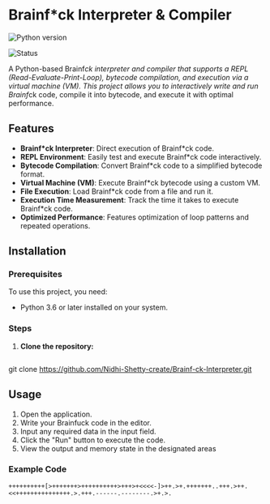 # Brainf*ck Interpreter & Compiler

![Python version](https://img.shields.io/badge/Python-3.6%2B-brightgreen)

![Status](https://img.shields.io/badge/status-Active-success)

A Python-based Brainf*ck interpreter and compiler that supports a REPL (Read-Evaluate-Print-Loop), bytecode compilation, and execution via a virtual machine (VM). This project allows you to interactively write and run Brainf*ck code, compile it into bytecode, and execute it with optimal performance.

## Features

- **Brainf*ck Interpreter**: Direct execution of Brainf*ck code.
- **REPL Environment**: Easily test and execute Brainf*ck code interactively.
- **Bytecode Compilation**: Convert Brainf*ck code to a simplified bytecode format.
- **Virtual Machine (VM)**: Execute Brainf*ck bytecode using a custom VM.
- **File Execution**: Load Brainf*ck code from a file and run it.
- **Execution Time Measurement**: Track the time it takes to execute Brainf*ck code.
- **Optimized Performance**: Features optimization of loop patterns and repeated operations.

## Installation

### Prerequisites

To use this project, you need:
- Python 3.6 or later installed on your system.

### Steps

1. **Clone the repository:**

   ```bash
  git clone https://github.com/Nidhi-Shetty-create/Brainf-ck-Interpreter.git

## Usage
1. Open the application.
2. Write your Brainfuck code in the editor.
3. Input any required data in the input field.
4. Click the "Run" button to execute the code.
5. View the output and memory state in the designated areas

### Example Code
```brainfuck
++++++++++[>+++++++>++++++++++>+++>+<<<<-]>++.>+.+++++++..+++.>++.<<+++++++++++++++.>.+++.------.--------.>+.>.

```   
